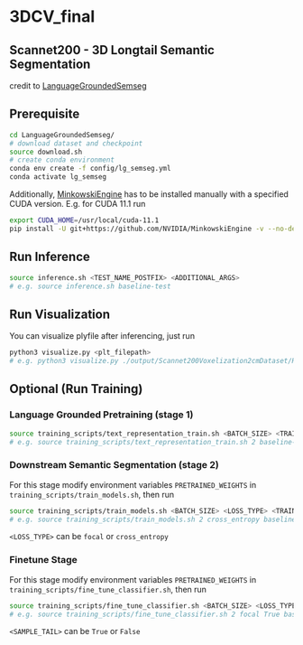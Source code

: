# 3DCV_final
## Scannet200 - 3D Longtail Semantic Segmentation

credit to [LanguageGroundedSemseg](https://github.com/RozDavid/LanguageGroundedSemseg)

## Prerequisite

```sh
cd LanguageGroundedSemseg/
# download dataset and checkpoint
source download.sh
# create conda environment
conda env create -f config/lg_semseg.yml
conda activate lg_semseg

```

Additionally, [MinkowskiEngine](https://github.com/NVIDIA/MinkowskiEngine) has to be installed manually with a specified CUDA version. 
E.g. for CUDA 11.1 run 

```sh
export CUDA_HOME=/usr/local/cuda-11.1
pip install -U git+https://github.com/NVIDIA/MinkowskiEngine -v --no-deps --install-option="--blas=openblas"
```

## Run Inference

```sh
source inference.sh <TEST_NAME_POSTFIX> <ADDITIONAL_ARGS>
# e.g. source inference.sh baseline-test
```

## Run Visualization

You can visualize plyfile after inferencing, just run

```sh
python3 visualize.py <plt_filepath>
# e.g. python3 visualize.py ./output/Scannet200Voxelization2cmDataset/Res16UNet34D-baseline-test/visualize/full_eval/scene0500_00.ply
```

## Optional (Run Training)

### Language Grounded Pretraining (stage 1)

```sh
source training_scripts/text_representation_train.sh <BATCH_SIZE> <TRAIN_NAME_POSTFIX> <ADDITIONAL_ARGS>
# e.g. source training_scripts/text_representation_train.sh 2 baseline-stage_1
```

### Downstream Semantic Segmentation (stage 2)

For this stage modify environment variables ``PRETRAINED_WEIGHTS`` in ``training_scripts/train_models.sh``, then run

```sh
source training_scripts/train_models.sh <BATCH_SIZE> <LOSS_TYPE> <TRAIN_NAME_POSTFIX> <ADDITIONAL_ARGS>
# e.g. source training_scripts/train_models.sh 2 cross_entropy baseline-stage2
```

``<LOSS_TYPE>`` can be ``focal`` or ``cross_entropy``

### Finetune Stage

For this stage modify environment variables ``PRETRAINED_WEIGHTS`` in ``training_scripts/fine_tune_classifier.sh``, then run

```sh
source training_scripts/fine_tune_classifier.sh <BATCH_SIZE> <LOSS_TYPE> <SAMPLE_TAIL> <TRAIN_NAME_POSTFIX> <ADDITIONAL_ARGS>
# e.g. source training_scripts/fine_tune_classifier.sh 2 focal True baseline-finetune
```
``<SAMPLE_TAIL>`` can be ``True`` or ``False``